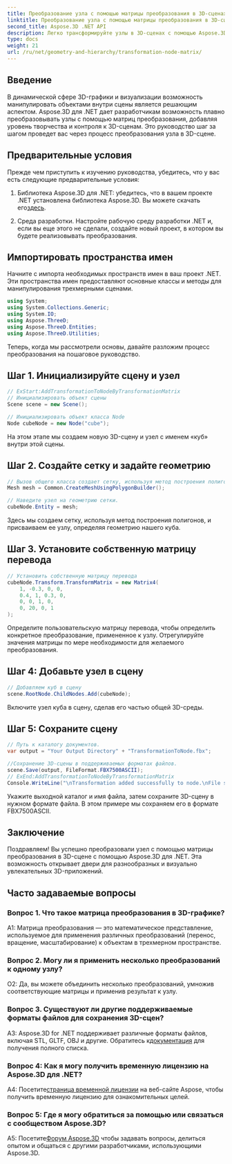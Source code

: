 ```yaml
---
title: Преобразование узла с помощью матрицы преобразования в 3D-сценах
linktitle: Преобразование узла с помощью матрицы преобразования в 3D-сценах
second_title: Aspose.3D .NET API
description: Легко трансформируйте узлы в 3D-сценах с помощью Aspose.3D для .NET. Изучите пошаговые преобразования узлов с помощью учебника.
type: docs
weight: 21
url: /ru/net/geometry-and-hierarchy/transformation-node-matrix/
---
```

## Введение

В динамической сфере 3D-графики и визуализации возможность манипулировать объектами внутри сцены является решающим аспектом. Aspose.3D для .NET дает разработчикам возможность плавно преобразовывать узлы с помощью матриц преобразования, добавляя уровень творчества и контроля к 3D-сценам. Это руководство шаг за шагом проведет вас через процесс преобразования узла в 3D-сцене.

## Предварительные условия

Прежде чем приступить к изучению руководства, убедитесь, что у вас есть следующие предварительные условия:

1.  Библиотека Aspose.3D для .NET: убедитесь, что в вашем проекте .NET установлена библиотека Aspose.3D. Вы можете скачать его[здесь](https://releases.aspose.com/3d/net/).

2. Среда разработки. Настройте рабочую среду разработки .NET и, если вы еще этого не сделали, создайте новый проект, в котором вы будете реализовывать преобразования.

## Импортировать пространства имен

Начните с импорта необходимых пространств имен в ваш проект .NET. Эти пространства имен предоставляют основные классы и методы для манипулирования трехмерными сценами.

```csharp
using System;
using System.Collections.Generic;
using System.IO;
using Aspose.ThreeD;
using Aspose.ThreeD.Entities;
using Aspose.ThreeD.Utilities;
```

Теперь, когда мы рассмотрели основы, давайте разложим процесс преобразования на пошаговое руководство.

## Шаг 1. Инициализируйте сцену и узел

```csharp
// ExStart:AddTransformationToNodeByTransformationMatrix
// Инициализировать объект сцены
Scene scene = new Scene();

// Инициализировать объект класса Node
Node cubeNode = new Node("cube");
```

На этом этапе мы создаем новую 3D-сцену и узел с именем «куб» внутри этой сцены.

## Шаг 2. Создайте сетку и задайте геометрию

```csharp
// Вызов общего класса создает сетку, используя метод построения полигонов, чтобы установить экземпляр сетки.
Mesh mesh = Common.CreateMeshUsingPolygonBuilder(); 

// Наведите узел на геометрию сетки.
cubeNode.Entity = mesh;
```

Здесь мы создаем сетку, используя метод построения полигонов, и присваиваем ее узлу, определяя геометрию нашего куба.

## Шаг 3. Установите собственную матрицу перевода

```csharp
// Установить собственную матрицу перевода
cubeNode.Transform.TransformMatrix = new Matrix4(
    1, -0.3, 0, 0,
    0.4, 1, 0.3, 0,
    0, 0, 1, 0,
    0, 20, 0, 1
);        
```

Определите пользовательскую матрицу перевода, чтобы определить конкретное преобразование, примененное к узлу. Отрегулируйте значения матрицы по мере необходимости для желаемого преобразования.

## Шаг 4: Добавьте узел в сцену

```csharp
// Добавляем куб в сцену
scene.RootNode.ChildNodes.Add(cubeNode);            
```

Включите узел куба в сцену, сделав его частью общей 3D-среды.

## Шаг 5: Сохраните сцену

```csharp
// Путь к каталогу документов.
var output = "Your Output Directory" + "TransformationToNode.fbx";

//Сохранение 3D-сцены в поддерживаемых форматах файлов.
scene.Save(output, FileFormat.FBX7500ASCII);
// ExEnd:AddTransformationToNodeByTransformationMatrix
Console.WriteLine("\nTransformation added successfully to node.\nFile saved at " + output);
```

Укажите выходной каталог и имя файла, затем сохраните 3D-сцену в нужном формате файла. В этом примере мы сохраняем его в формате FBX7500ASCII.

## Заключение

Поздравляем! Вы успешно преобразовали узел с помощью матрицы преобразования в 3D-сцене с помощью Aspose.3D для .NET. Эта возможность открывает двери для разнообразных и визуально увлекательных 3D-приложений.

## Часто задаваемые вопросы

### Вопрос 1. Что такое матрица преобразования в 3D-графике?

A1: Матрица преобразования — это математическое представление, используемое для применения различных преобразований (перенос, вращение, масштабирование) к объектам в трехмерном пространстве.

### Вопрос 2. Могу ли я применить несколько преобразований к одному узлу?

О2: Да, вы можете объединить несколько преобразований, умножив соответствующие матрицы и применив результат к узлу.

### Вопрос 3. Существуют ли другие поддерживаемые форматы файлов для сохранения 3D-сцен?

 A3: Aspose.3D for .NET поддерживает различные форматы файлов, включая STL, GLTF, OBJ и другие. Обратитесь к[документация](https://reference.aspose.com/3d/net/) для получения полного списка.

### Вопрос 4: Как я могу получить временную лицензию на Aspose.3D для .NET?

 А4: Посетите[страница временной лицензии](https://purchase.aspose.com/temporary-license/) на веб-сайте Aspose, чтобы получить временную лицензию для ознакомительных целей.

### Вопрос 5: Где я могу обратиться за помощью или связаться с сообществом Aspose.3D?

A5: Посетите[Форум Aspose.3D](https://forum.aspose.com/c/3d/18) чтобы задавать вопросы, делиться опытом и общаться с другими разработчиками, использующими Aspose.3D.